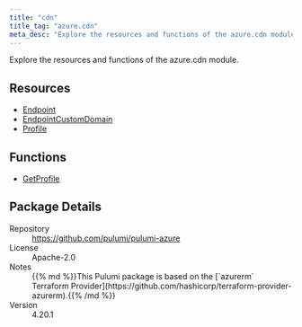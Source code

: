 ```yaml
---
title: "cdn"
title_tag: "azure.cdn"
meta_desc: "Explore the resources and functions of the azure.cdn module."
---
```


<!-- WARNING: this file was generated by Pulumi Docs Generator. -->
<!-- Do not edit by hand unless you're certain you know what you are doing! -->

Explore the resources and functions of the azure.cdn module.

<h2 id="resources">Resources</h2>
<ul class="api">
    <li><a href="endpoint" title="Endpoint"><span class="symbol resource"></span>Endpoint</a></li>
    <li><a href="endpointcustomdomain" title="EndpointCustomDomain"><span class="symbol resource"></span>EndpointCustomDomain</a></li>
    <li><a href="profile" title="Profile"><span class="symbol resource"></span>Profile</a></li>
</ul>

<h2 id="functions">Functions</h2>
<ul class="api">
    <li><a href="getprofile" title="GetProfile"><span class="symbol function"></span>GetProfile</a></li>
</ul>

<h2 id="package-details">Package Details</h2>
<dl class="package-details">
	<dt>Repository</dt>
	<dd><a href="https://github.com/pulumi/pulumi-azure">https://github.com/pulumi/pulumi-azure</a></dd>
	<dt>License</dt>
	<dd>Apache-2.0</dd>
	<dt>Notes</dt>
	<dd>{{% md %}}This Pulumi package is based on the [`azurerm` Terraform Provider](https://github.com/hashicorp/terraform-provider-azurerm).{{% /md %}}</dd>
	<dt>Version</dt>
	<dd>4.20.1</dd>
</dl>

